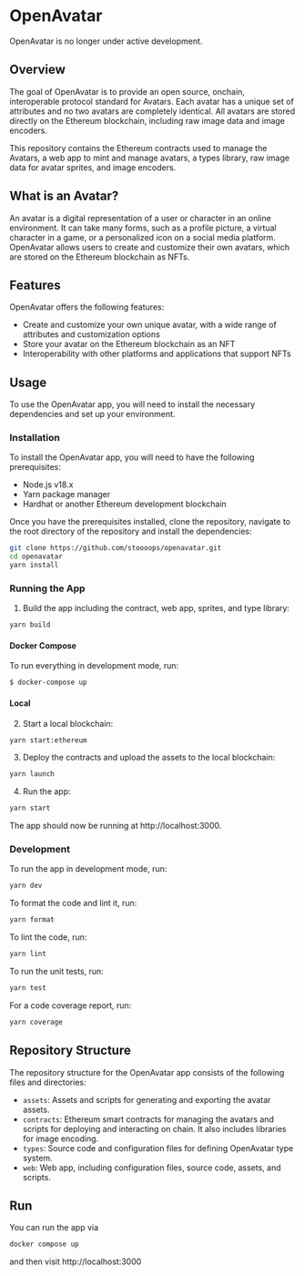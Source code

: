 # OpenAvatar

OpenAvatar is no longer under active development.

## Overview

The goal of OpenAvatar is to provide an open source, onchain, interoperable protocol standard for Avatars. Each avatar
has a unique set of attributes and no two avatars are completely identical. All avatars are stored directly on the
Ethereum blockchain, including raw image data and image encoders.

This repository contains the Ethereum contracts used to manage the Avatars, a web app to mint and manage avatars, a
types library, raw image data for avatar sprites, and image encoders.

## What is an Avatar?

An avatar is a digital representation of a user or character in an online environment. It can take many forms, such as
a profile picture, a virtual character in a game, or a personalized icon on a social media platform. OpenAvatar allows
users to create and customize their own avatars, which are stored on the Ethereum blockchain as NFTs.

## Features

OpenAvatar offers the following features:

- Create and customize your own unique avatar, with a wide range of attributes and customization options
- Store your avatar on the Ethereum blockchain as an NFT
- Interoperability with other platforms and applications that support NFTs

## Usage

To use the OpenAvatar app, you will need to install the necessary dependencies and set up your environment.

### Installation

To install the OpenAvatar app, you will need to have the following prerequisites:

- Node.js v18.x
- Yarn package manager
- Hardhat or another Ethereum development blockchain

Once you have the prerequisites installed, clone the repository, navigate to the root directory of the repository and
install the dependencies:

```bash
git clone https://github.com/stoooops/openavatar.git
cd openavatar
yarn install
```

### Running the App

1. Build the app including the contract, web app, sprites, and type library:

```bash
yarn build
```

#### Docker Compose

To run everything in development mode, run:

```bash
$ docker-compose up
```

#### Local

2. Start a local blockchain:

```bash
yarn start:ethereum
```

3. Deploy the contracts and upload the assets to the local blockchain:

```bash
yarn launch
```

4. Run the app:

```bash
yarn start
```

The app should now be running at http://localhost:3000.

### Development

To run the app in development mode, run:

```bash
yarn dev
```

To format the code and lint it, run:

```bash
yarn format
```

To lint the code, run:

```bash
yarn lint
```

To run the unit tests, run:

```bash
yarn test
```

For a code coverage report, run:

```bash
yarn coverage
```

## Repository Structure

The repository structure for the OpenAvatar app consists of the following files and directories:

- `assets`: Assets and scripts for generating and exporting the avatar assets.
- `contracts`: Ethereum smart contracts for managing the avatars and scripts for deploying and interacting on chain. It
  also includes libraries for image encoding.
- `types`: Source code and configuration files for defining OpenAvatar type system.
- `web`: Web app, including configuration files, source code, assets, and scripts.

## Run

You can run the app via

```bash
docker compose up
```

and then visit http://localhost:3000
